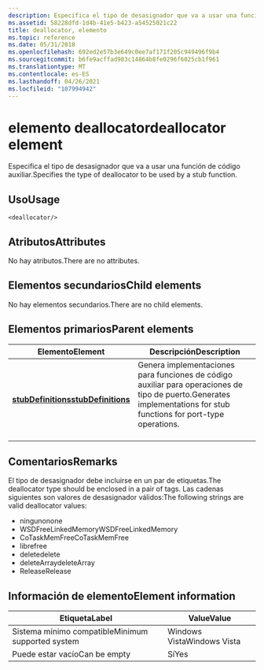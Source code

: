 ```yaml
---
description: Especifica el tipo de desasignador que va a usar una función de código auxiliar.
ms.assetid: 58228dfd-1d4b-41e5-b423-a54525021c22
title: deallocator, elemento
ms.topic: reference
ms.date: 05/31/2018
ms.openlocfilehash: 692ed2e57b3e649c0ee7af171f205c949496f9b4
ms.sourcegitcommit: b6fe9acffad983c14864b8fe0296f6025cb1f961
ms.translationtype: MT
ms.contentlocale: es-ES
ms.lasthandoff: 04/26/2021
ms.locfileid: "107994942"
---
```

# <a name="deallocator-element"></a><span data-ttu-id="cf2a8-103">elemento deallocator</span><span class="sxs-lookup"><span data-stu-id="cf2a8-103">deallocator element</span></span>

<span data-ttu-id="cf2a8-104">Especifica el tipo de desasignador que va a usar una función de código auxiliar.</span><span class="sxs-lookup"><span data-stu-id="cf2a8-104">Specifies the type of deallocator to be used by a stub function.</span></span>

## <a name="usage"></a><span data-ttu-id="cf2a8-105">Uso</span><span class="sxs-lookup"><span data-stu-id="cf2a8-105">Usage</span></span>

``` syntax
<deallocator/>
```

## <a name="attributes"></a><span data-ttu-id="cf2a8-106">Atributos</span><span class="sxs-lookup"><span data-stu-id="cf2a8-106">Attributes</span></span>

<span data-ttu-id="cf2a8-107">No hay atributos.</span><span class="sxs-lookup"><span data-stu-id="cf2a8-107">There are no attributes.</span></span>

## <a name="child-elements"></a><span data-ttu-id="cf2a8-108">Elementos secundarios</span><span class="sxs-lookup"><span data-stu-id="cf2a8-108">Child elements</span></span>

<span data-ttu-id="cf2a8-109">No hay elementos secundarios.</span><span class="sxs-lookup"><span data-stu-id="cf2a8-109">There are no child elements.</span></span>

## <a name="parent-elements"></a><span data-ttu-id="cf2a8-110">Elementos primarios</span><span class="sxs-lookup"><span data-stu-id="cf2a8-110">Parent elements</span></span>



| <span data-ttu-id="cf2a8-111">Elemento</span><span class="sxs-lookup"><span data-stu-id="cf2a8-111">Element</span></span>                                               | <span data-ttu-id="cf2a8-112">Descripción</span><span class="sxs-lookup"><span data-stu-id="cf2a8-112">Description</span></span>                                                                                   |
|-------------------------------------------------------|-----------------------------------------------------------------------------------------------|
| [<span data-ttu-id="cf2a8-113">**stubDefinitions**</span><span class="sxs-lookup"><span data-stu-id="cf2a8-113">**stubDefinitions**</span></span>](stubdefinitions.md)<br/> | <span data-ttu-id="cf2a8-114">Genera implementaciones para funciones de código auxiliar para operaciones de tipo de puerto.</span><span class="sxs-lookup"><span data-stu-id="cf2a8-114">Generates implementations for stub functions for port-type operations.</span></span><br/> <br/> |



## <a name="remarks"></a><span data-ttu-id="cf2a8-115">Comentarios</span><span class="sxs-lookup"><span data-stu-id="cf2a8-115">Remarks</span></span>

<span data-ttu-id="cf2a8-116">El tipo de desasignador debe incluirse en un par de <deallocator></deallocator> etiquetas.</span><span class="sxs-lookup"><span data-stu-id="cf2a8-116">The deallocator type should be enclosed in a pair of <deallocator></deallocator> tags.</span></span> <span data-ttu-id="cf2a8-117">Las cadenas siguientes son valores de desasignador válidos:</span><span class="sxs-lookup"><span data-stu-id="cf2a8-117">The following strings are valid deallocator values:</span></span>

-   <span data-ttu-id="cf2a8-118">ninguno</span><span class="sxs-lookup"><span data-stu-id="cf2a8-118">none</span></span>
-   <span data-ttu-id="cf2a8-119">WSDFreeLinkedMemory</span><span class="sxs-lookup"><span data-stu-id="cf2a8-119">WSDFreeLinkedMemory</span></span>
-   <span data-ttu-id="cf2a8-120">CoTaskMemFree</span><span class="sxs-lookup"><span data-stu-id="cf2a8-120">CoTaskMemFree</span></span>
-   <span data-ttu-id="cf2a8-121">libre</span><span class="sxs-lookup"><span data-stu-id="cf2a8-121">free</span></span>
-   <span data-ttu-id="cf2a8-122">delete</span><span class="sxs-lookup"><span data-stu-id="cf2a8-122">delete</span></span>
-   <span data-ttu-id="cf2a8-123">deleteArray</span><span class="sxs-lookup"><span data-stu-id="cf2a8-123">deleteArray</span></span>
-   <span data-ttu-id="cf2a8-124">Release</span><span class="sxs-lookup"><span data-stu-id="cf2a8-124">Release</span></span>

## <a name="element-information"></a><span data-ttu-id="cf2a8-125">Información de elemento</span><span class="sxs-lookup"><span data-stu-id="cf2a8-125">Element information</span></span>



| <span data-ttu-id="cf2a8-126">Etiqueta</span><span class="sxs-lookup"><span data-stu-id="cf2a8-126">Label</span></span> | <span data-ttu-id="cf2a8-127">Value</span><span class="sxs-lookup"><span data-stu-id="cf2a8-127">Value</span></span> |
|-------------------------------------|---------------|
| <span data-ttu-id="cf2a8-128">Sistema mínimo compatible</span><span class="sxs-lookup"><span data-stu-id="cf2a8-128">Minimum supported system</span></span><br/> | <span data-ttu-id="cf2a8-129">Windows Vista</span><span class="sxs-lookup"><span data-stu-id="cf2a8-129">Windows Vista</span></span> |
| <span data-ttu-id="cf2a8-130">Puede estar vacío</span><span class="sxs-lookup"><span data-stu-id="cf2a8-130">Can be empty</span></span>                        | <span data-ttu-id="cf2a8-131">Sí</span><span class="sxs-lookup"><span data-stu-id="cf2a8-131">Yes</span></span>           |



 

 




